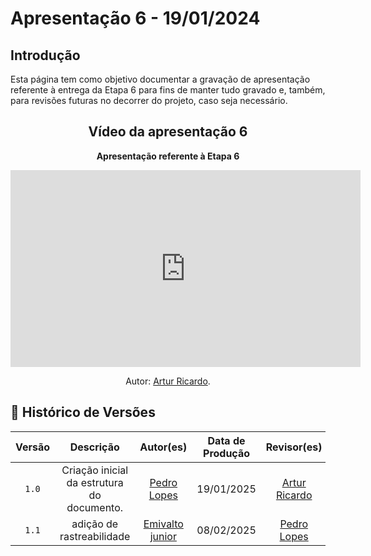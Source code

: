 # <a id="Apresentação 6"></a>Apresentação 6 - 19/01/2024

## Introdução 
Esta página tem como objetivo documentar a gravação de apresentação referente à entrega da Etapa 6 para fins de manter tudo gravado e, também, para revisões futuras no decorrer do projeto, caso seja necessário.



<center>

## Vídeo da apresentação 6

<div align="center">
    <p><strong>Apresentação referente à Etapa 6</strong></p>
</div>

<iframe width="560" height="315" src="https://www.youtube.com/embed/8Scrm_paLtU?si=Ug8OjD_08kc99M7v" title="YouTube video player" frameborder="0" allow="accelerometer; autoplay; clipboard-write; encrypted-media; gyroscope; picture-in-picture; web-share" referrerpolicy="strict-origin-when-cross-origin" allowfullscreen></iframe>

<div align="center">
    <p>Autor: <a href="https://github.com/algorithmorphic">Artur Ricardo</a>.</p>
</div>

</center>



## 📑 Histórico de Versões
| Versão | Descrição | Autor(es) | Data de Produção | Revisor(es) | Data de Revisão |   
| :----: | :-------: | :-------: | :--------------: | :---------: | :-------------: |
| `1.0`  | Criação inicial da estrutura do documento.  | [Pedro Lopes](https://github.com/pLopess) | 19/01/2025 | [Artur Ricardo](https://github.com/algorithmorphic) | 19/01/2025 |
|  `1.1` | adição de rastreabilidade | [Emivalto junior](https://github.com/EmivaltoJrr) | 08/02/2025 | [Pedro Lopes](https://github.com/pLopess) | 10/02/2025 |
